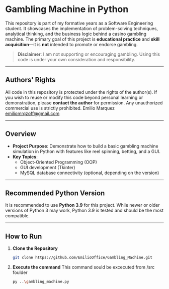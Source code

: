 # Gambling Machine in Python

This repository is part of my formative years as a Software Engineering student. It showcases the implementation of problem-solving techniques, analytical thinking, and the business logic behind a casino gambling machine. The primary goal of this project is **educational practice** and **skill acquisition**—it is **not** intended to promote or endorse gambling.

> **Disclaimer**: I am not supporting or encouraging gambling. Using this code is under your own consideration and responsibility.

---

## Authors' Rights

All code in this repository is protected under the rights of the author(s). If you wish to reuse or modify this code beyond personal learning or demonstration, please **contact the author** for permission. Any unauthorized commercial use is strictly prohibited.
Emilio Marquez <emiliomrqzoff@gmail.com>

---

## Overview

- **Project Purpose**: Demonstrate how to build a basic gambling machine simulation in Python with features like reel spinning, betting, and a GUI.
- **Key Topics**:  
  - Object-Oriented Programming (OOP)  
  - GUI development (Tkinter)  
  - MySQL database connectivity (optional, depending on the version)

---

## Recommended Python Version

It is recommended to use **Python 3.9** for this project. While newer or older versions of Python 3 may work, Python 3.9 is tested and should be the most compatible.

---

## How to Run

1. **Clone the Repository**  
   ```bash
   git clone https://github.com/EmilioOffice/Gambling_Machine.git
   
2. **Execute the command**
   This command sould be excecuted from /src foulder
   ```bash
   py ..\gambling_machine.py
